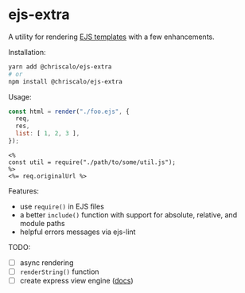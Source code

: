 # ejs-extra

A utility for rendering [EJS templates][ejs-site] with a few enhancements.

Installation:

``` sh
yarn add @chriscalo/ejs-extra
# or
npm install @chriscalo/ejs-extra
```

Usage:

``` js
const html = render("./foo.ejs", {
  req,
  res,
  list: [ 1, 2, 3 ],
});
```

``` ejs
<%
const util = require("./path/to/some/util.js");
%>
<%= req.originalUrl %>
```

Features:
- use `require()` in EJS files
- a better `include()` function with support for absolute, relative, and module paths
- helpful errors messages via ejs-lint

TODO:
- [ ] async rendering
- [ ] `renderString()` function
- [ ] create express view engine ([docs][express-engines])

[ejs-site]: https://ejs.co
[express-engines]: https://expressjs.com/en/advanced/developing-template-engines.html

